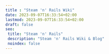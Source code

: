 ```yaml
---
title : "Steam 'n' Rails Wiki"
date: 2023-09-07T16:33:54+02:00
lastmod: 2023-09-07T16:33:54+02:00
draft: false
seo:
 title: "Steam 'n' Rails"
 description: "Steam 'n' Rails Wiki & Blog"
 noindex: false
---
```

